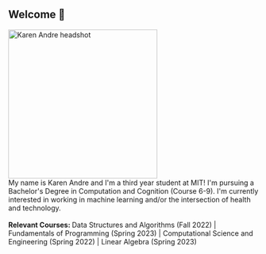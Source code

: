## Welcome 🤎

<!--
**klandre01/klandre01** is a ✨ _special_ ✨ repository because its `README.md` (this file) appears on your GitHub profile.

Here are some ideas to get you started:

- 🔭 I’m currently working on ...
- 🌱 I’m currently learning ...
- 👯 I’m looking to collaborate on ...
- 🤔 I’m looking for help with ...
- 💬 Ask me about ...
- 📫 How to reach me: ...
- 😄 Pronouns: ...
- ⚡ Fun fact: ...
-->

<img src="https://github.com/klandre01/klandre01/assets/53194023/31d39f4c-3e50-47f8-92e6-e164e450ac1b" align="center" height=300px alt="Karen Andre headshot">
<br>
My name is Karen Andre and I'm a third year student at MIT! I'm pursuing a Bachelor's Degree in Computation and Cognition (Course 6-9). I'm currently interested in working in machine learning and/or the intersection of health and technology.
<br>
<br>
<b>Relevant Courses: </b> Data Structures and Algorithms (Fall 2022) | Fundamentals of Programming (Spring 2023) | Computational Science and Engineering (Spring 2022) | Linear Algebra (Spring 2023)

<!--
# Coursework 📚
## Fall 2023 (Current)
* 9.19 Computational Psycholinguistics
* 6.3700 Intro to Machine Learning
* 9.17 Systems Neuroscience Lab
* 5.112 Principles of Chemical Science
* WGS.238 Intersectional Feminist Memoir
## Spring 2023
* 6.1010 Fundamentals of Programming
* 18.06 Linear Algebra
* 24.900 Intro to Linguistics
* 9.00 Intro to Psychological Science
* (Lab Assistant for 6.100A/B) Programming in Python/Data Science and Computational Thinking
# Fall 2022
* 6.1210 Data Structures and Algorithms
* 9.01 Intro to Neuroscience
* 7.012 Introductory Biology
* 21M.011 Intro to Western Music
# Spring 2022
* 16.0002 Intro to Computational Science and Engineering
* 18.02 Multivariable Calculus
* 6.042 Mathematics for Computer Science (Discrete Math)
* 8.02 Physics 2: Electricity and Magnetism
* WGS.224 Reproductive Healthcare in the United States
# Fall 2021
* 6.0001/2 Programming in Python/Data Science and Computational Thinking
* 18.01 Calculus I
* 8.01 Physics I: Mechanics
* 21W.742 Writing About Race
-->
